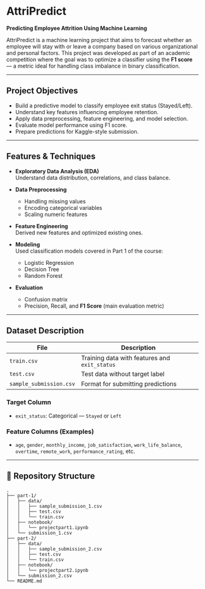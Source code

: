 # AttriPredict 
**Predicting Employee Attrition Using Machine Learning**

AttriPredict is a machine learning project that aims to forecast whether an employee will stay with or leave a company based on various organizational and personal factors. This project was developed as part of an academic competition where the goal was to optimize a classifier using the **F1 score** — a metric ideal for handling class imbalance in binary classification.

---

## Project Objectives

- Build a predictive model to classify employee exit status (Stayed/Left).
- Understand key features influencing employee retention.
- Apply data preprocessing, feature engineering, and model selection.
- Evaluate model performance using F1 score.
- Prepare predictions for Kaggle-style submission.

---

## Features & Techniques

- **Exploratory Data Analysis (EDA)**  
  Understand data distribution, correlations, and class balance.

- **Data Preprocessing**  
  - Handling missing values  
  - Encoding categorical variables  
  - Scaling numeric features  

- **Feature Engineering**  
  Derived new features and optimized existing ones.

- **Modeling**  
  Used classification models covered in Part 1 of the course:
  - Logistic Regression  
  - Decision Tree  
  - Random Forest  

- **Evaluation**  
  - Confusion matrix  
  - Precision, Recall, and **F1 Score** (main evaluation metric)

---

## Dataset Description

| File | Description |
|------|-------------|
| `train.csv` | Training data with features and `exit_status` |
| `test.csv` | Test data without target label |
| `sample_submission.csv` | Format for submitting predictions |

###  Target Column
- `exit_status`: Categorical — `Stayed` or `Left`

###  Feature Columns (Examples)
- `age`, `gender`, `monthly_income`, `job_satisfaction`, `work_life_balance`, `overtime`, `remote_work`, `performance_rating`, etc.

---

## 📁 Repository Structure

```
.
├── part-1/
│   ├── data/
│   │   ├── sample_submission_1.csv
│   │   ├── test.csv
│   │   └── train.csv
│   ├── notebook/
│   │   └── projectpart1.ipynb
│   └── submission_1.csv
├── part-2/
│   ├── data/
│   │   ├── sample_submission_2.csv
│   │   ├── test.csv
│   │   └── train.csv
│   ├── notebook/
│   │   └── projectpart2.ipynb
│   └── submission_2.csv
└── README.md

```


